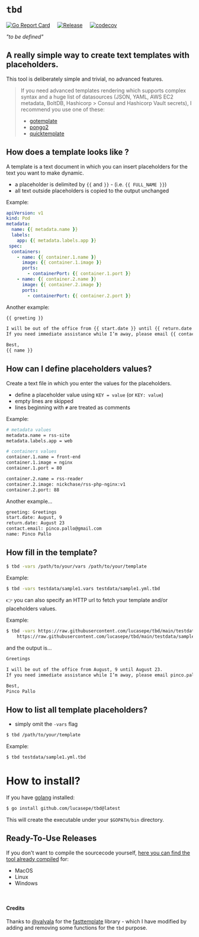 # `tbd`

[![Go Report Card](https://goreportcard.com/badge/github.com/lucasepe/tbd?style=flat-square)](https://goreportcard.com/report/github.com/lucasepe/tbd) &nbsp;&nbsp;&nbsp;
[![Release](https://img.shields.io/github/release/lucasepe/tbd.svg?style=flat-square)](https://github.com/lucasepe/tbd/releases/latest) &nbsp;&nbsp;&nbsp;
[![codecov](https://codecov.io/gh/lucasepe/tbd/branch/main/graph/badge.svg?style=flat-square)](https://codecov.io/gh/lucasepe/tbd)

_"to be defined"_

## A really simple way to create text templates with placeholders.

This tool is deliberately simple and trivial, no advanced features. 

> If you need advanced templates rendering which supports complex syntax and a huge list of datasources (JSON, YAML,  AWS EC2 metadata, BoltDB, Hashicorp > Consul and Hashicorp Vault secrets), I recommend you use one of these:
>
> - [gotemplate](https://github.com/hairyhenderson/gomplate)
> - [pongo2](https://github.com/flosch/pongo2)
> - [quicktemplate](https://github.com/valyala/quicktemplate)

## How does a template looks like ?

A template is a text document in which you can insert placeholders for the text you want to make dynamic.

- a placeholder is delimited by `{{` and `}}` - (i.e. `{{ FULL_NAME }}`)
- all text outside placeholders is copied to the output unchanged

Example:

```yaml
apiVersion: v1
kind: Pod
metadata:
  name: {{ metadata.name }}
  labels:
    app: {{ metadata.labels.app }}
 spec:
  containers:
    - name: {{ container.1.name }}
      image: {{ container.1.image }}
      ports:
        - containerPort: {{ container.1.port }}
    - name: {{ container.2.name }}
      image: {{ container.2.image }}
      ports:
        - containerPort: {{ container.2.port }}
```

Another example:

```txt
{{ greeting }}

I will be out of the office from {{ start.date }} until {{ return.date }}. 
If you need immediate assistance while I’m away, please email {{ contact.email }}.

Best,
{{ name }}
```

## How can I define placeholders values?

Create a text file in which you enter the values for the placeholders.

- define a placeholder value using `KEY = value` (or `KEY: value`)
- empty lines are skipped
- lines beginning with `#` are treated as comments

Example:

```sh
# metadata values
metadata.name = rss-site
metadata.labels.app = web

# containers values
container.1.name = front-end
container.1.image = nginx
container.1.port = 80

container.2.name = rss-reader
container.2.image: nickchase/rss-php-nginx:v1
container.2.port: 88
```

Another example...

```sh
greeting: Greetings
start.date: August, 9 
return.date: August 23
contact.email: pinco.pallo@gmail.com
name: Pinco Pallo 
```

## How fill in the template?

```sh
$ tbd -vars /path/to/your/vars /path/to/your/template
```

Example:

```sh
$ tbd -vars testdata/sample1.vars testdata/sample1.yml.tbd
```

👉 you can also specify an HTTP url to fetch your template and/or placeholders values.

Example:

```sh
$ tbd -vars https://raw.githubusercontent.com/lucasepe/tbd/main/testdata/sample2.vars \
    https://raw.githubusercontent.com/lucasepe/tbd/main/testdata/sample2.txt.tbd
```

and the output is...

```txt
Greetings

I will be out of the office from August, 9 until August 23. 
If you need immediate assistance while I’m away, please email pinco.pallo@gmail.com.

Best,
Pinco Pallo
```

## How to list all template placeholders?

- simply omit the `-vars` flag

```sh
$ tbd /path/to/your/template
```

Example:

```sh
$ tbd testdata/sample1.yml.tbd
```

# How to install?

If you have [golang](https://golang.org/dl/) installed:

```sh
$ go install github.com/lucasepe/tbd@latest
```

This will create the executable under your `$GOPATH/bin` directory.

## Ready-To-Use Releases 

If you don't want to compile the sourcecode yourself, [here you can find the tool already compiled](https://github.com/lucasepe/tbd/releases/latest) for:

- MacOS
- Linux
- Windows

<br/>

#### Credits

Thanks to [@valyala](https://github.com/valyala/) for the [fasttemplate](https://github.com/valyala/fasttemplate) library - which I have modified by adding and removing some functions for the `tbd` purpose.
